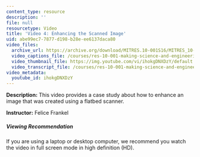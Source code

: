 ```yaml
---
content_type: resource
description: ''
file: null
resourcetype: Video
title: 'Video 4: Enhancing the Scanned Image'
uid: abe99ec7-7877-d198-b28e-ee6137daca80
video_files:
  archive_url: https://archive.org/download/MITRES.10-001S16/MITRES_10-001S16_Track05_300k.mp4
  video_captions_file: /courses/res-10-001-making-science-and-engineering-pictures-a-practical-guide-to-presenting-your-work-spring-2016/1b4b5cdace0f57b2a2b0cf15a2fb8982_ihokgDNXDzY.vtt
  video_thumbnail_file: https://img.youtube.com/vi/ihokgDNXDzY/default.jpg
  video_transcript_file: /courses/res-10-001-making-science-and-engineering-pictures-a-practical-guide-to-presenting-your-work-spring-2016/cc70097e00e8121bfa8d1756818f3290_ihokgDNXDzY.pdf
video_metadata:
  youtube_id: ihokgDNXDzY
---
```


**Description:** This video provides a case study about how to enhance an image that was created using a flatbed scanner.

**Instructor:** Felice Frankel

##### Viewing Recommendation

If you are using a laptop or desktop computer, we recommend you watch the video in full screen mode in high definition (HD).